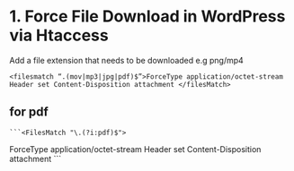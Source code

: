 # 1. Force File Download in WordPress via Htaccess

Add a file extension that needs to be downloaded e.g png/mp4

  ```<filesmatch “.(mov|mp3|jpg|pdf)$”>ForceType application/octet-stream Header set Content-Disposition attachment </filesMatch>```
  
  ## for pdf
    ```<FilesMatch "\.(?i:pdf)$">
 ForceType application/octet-stream
 Header set Content-Disposition attachment
</FilesMatch>```
